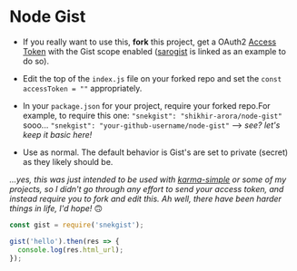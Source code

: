 # Node Gist

- If you really want to use this, **fork** this project, get a OAuth2 [Access Token](https://gistauth.netlify.com) with the Gist scope enabled ([sarogist](https://github.com/shikhir-arora/sarogist) is linked as an example to do so).

- Edit the top of the `index.js` file on your forked repo and set the `const accessToken = ""` appropriately. 

- In your `package.json` for your project, require your forked repo.For example, to require this one: `"snekgist": "shikhir-arora/node-gist"` sooo... `"snekgist": "your-github-username/node-gist"` --> *see? let's keep it basic here!*

- Use as normal. The default behavior is Gist's are set to private (secret) as they likely should be.

*...yes, this was just intended to be used with [karma-simple](https://github.com/shikhir-arora/karma-simple) or some of my projects, so I didn't go through any effort to send your access token, and instead require you to fork and edit this. Ah well, there have been harder things in life, I'd hope!* 🙃 

```js
const gist = require('snekgist');

gist('hello').then(res => {
  console.log(res.html_url);
});
```
